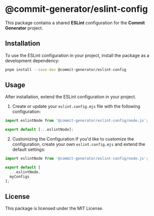 # @commit-generator/eslint-config

This package contains a shared **ESLint** configuration for the **Commit Generator** project.

## Installation
To use the ESLint configuration in your project, install the package as a development dependency:

```bash
pnpm install --save-dev @commit-generator/eslint-config
```

## Usage
After installation, extend the ESLint configuration in your project.

1. Create or update your `eslint.config.mjs` file with the following configuration:

```javascript
import eslintNode from '@commit-generator/eslint-config/node.js';

export default [...eslintNode];
```

2. Customizing the Configuration
If you'd like to customize the configuration, create your own `eslint.config.mjs` and extend the default settings:

```javascript
import eslintNode from '@commit-generator/eslint-config/node.js';

export default [
  ...eslintNode,
  myConfigs
];
```

## License
This package is licensed under the MIT License.
